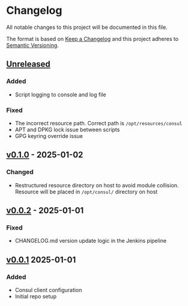 # Changelog

All notable changes to this project will be documented in this file.

The format is based on [Keep a Changelog](http://keepachangelog.com/en/1.0.0/)
and this project adheres to [Semantic Versioning](http://semver.org/spec/v2.0.0.html).

## [Unreleased]
### Added
- Script logging to console and log file

### Fixed
- The incorrect resource path. Correct path is `/opt/resources/consul`
- APT and DPKG lock issue between scripts
- GPG keyring override issue

## [v0.1.0] - 2025-01-02
### Changed
- Restructured resource directory on host to avoid module collision. Resource will be placed in `/opt/consul/` directory on host

## [v0.0.2] - 2025-01-01
### Fixed
- CHANGELOG.md version update logic in the Jenkins pipeline

## [v0.0.1] 2025-01-01
### Added
- Consul client configuration
- Initial repo setup

[Unreleased]:  https://github.com/praveenprem/terraform-module-consul-client/compare/v0.1.0...develop
[v0.1.0]:  https://github.com/praveenprem/terraform-module-consul-client/compare/v0.0.2...v0.1.0
[v0.0.2]:  https://github.com/praveenprem/terraform-module-consul-client/compare/v0.0.1...v0.0.2
[v0.0.1]:  https://github.com/praveenprem/terraform-module-consul-client/compare/b9e72b26...v0.0.1
    
